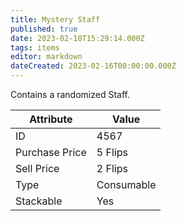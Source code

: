 ```yaml
---
title: Mystery Staff
published: true
date: 2023-02-18T15:29:14.000Z
tags: items
editor: markdown
dateCreated: 2023-02-16T00:00:00.000Z
---
```


Contains a randomized Staff.

|Attribute|Value|
|-|-|
|ID|4567|
|Purchase Price|5 Flips|
|Sell Price|2 Flips|
|Type|Consumable|
|Stackable|Yes|

